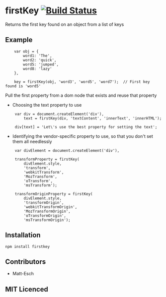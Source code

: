 # firstKey [![Build Status][1]][2]

Returns the first key found on an object from a list of keys

## Example

        var obj = {
            word1: 'The',
            word2: 'quick',
            word5: 'jumped',
            word8: 'lazy'
        },
        
        key = firstKey(obj, 'word3', 'word5', 'word7');  // First key found is 'word5'


Pull the first property from a dom node that exists and reuse that property

 - Choosing the text property to use

        var div = document.createElement('div'),
            text = firstKey(div, 'textContent', 'innerText', 'innerHTML');
            
        div[text] = 'Let\'s use the best property for setting the text';
    
 - Identifying the vendor-specific property to use, so that you don't set them all needlessly
 
        var divElement = document.createElement('div'),
        
        transformProperty = firstKey(
            divElement.style,
            'transform',
            'webkitTransform',
            'MozTransform',
            'oTransform',
            'msTransform');

        transformOriginProperty = firstKey(
            divElement.style,
            'transformOrigin',
            'webkitTransformOrigin',
            'MozTransformOrigin',
            'oTransformOrigin',
            'msTransformOrigin');

## Installation

`npm install firstkey`

## Contributors

 - Matt-Esch

## MIT Licenced


  [1]: https://secure.travis-ci.org/Matt-Esch/firstKey.png
  [2]: http://travis-ci.org/Matt-Esch/firstKey
